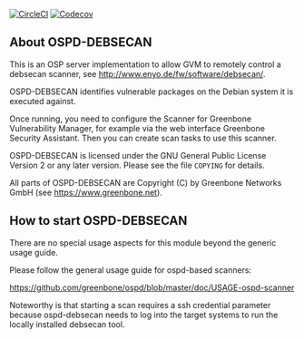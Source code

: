[![CircleCI](https://circleci.com/gh/greenbone/ospd-debsecan.svg?style=svg)](https://circleci.com/gh/greenbone/ospd-debsecan)
[![Codecov](https://img.shields.io/codecov/c/github/greenbone/ospd-debsecan.svg)](https://codecov.io/gh/greenbone/ospd-debsecan)

About OSPD-DEBSECAN
-------------------

This is an OSP server implementation to allow GVM to remotely control
a debsecan scanner, see http://www.enyo.de/fw/software/debsecan/.

OSPD-DEBSECAN identifies vulnerable packages on the Debian system it is
executed against.

Once running, you need to configure the Scanner for Greenbone Vulnerability
Manager, for example via the web interface Greenbone Security Assistant.
Then you can create scan tasks to use this scanner.

OSPD-DEBSECAN is licensed under the GNU General Public License Version 2 or
any later version.  Please see the file `COPYING` for details.

All parts of OSPD-DEBSECAN are Copyright (C) by Greenbone Networks GmbH
(see https://www.greenbone.net).


How to start OSPD-DEBSECAN
--------------------------

There are no special usage aspects for this module
beyond the generic usage guide.

Please follow the general usage guide for ospd-based scanners:

  https://github.com/greenbone/ospd/blob/master/doc/USAGE-ospd-scanner

Noteworthy is that starting a scan requires a ssh credential parameter because
ospd-debsecan needs to log into the target systems to run the locally installed
debsecan tool.

